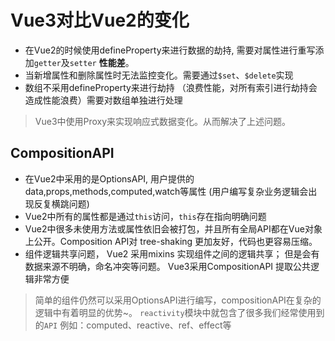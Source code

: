 # Vue3对比Vue2的变化

-   在Vue2的时候使用defineProperty来进行数据的劫持, 需要对属性进行重写添加`getter`及`setter` **性能差**。
-   当新增属性和删除属性时无法监控变化。需要通过`$set`、`$delete`实现
-   数组不采用defineProperty来进行劫持 （浪费性能，对所有索引进行劫持会造成性能浪费）需要对数组单独进行处理

> Vue3中使用Proxy来实现响应式数据变化。从而解决了上述问题。

## CompositionAPI

-   在Vue2中采用的是OptionsAPI, 用户提供的data,props,methods,computed,watch等属性 (用户编写复杂业务逻辑会出现反复横跳问题)
-   Vue2中所有的属性都是通过`this`访问，`this`存在指向明确问题
-   Vue2中很多未使用方法或属性依旧会被打包，并且所有全局API都在Vue对象上公开。Composition API对 tree-shaking 更加友好，代码也更容易压缩。
-   组件逻辑共享问题， Vue2 采用mixins 实现组件之间的逻辑共享； 但是会有数据来源不明确，命名冲突等问题。 Vue3采用CompositionAPI 提取公共逻辑非常方便

> 简单的组件仍然可以采用OptionsAPI进行编写，compositionAPI在复杂的逻辑中有着明显的优势~。 `reactivity`模块中就包含了很多我们经常使用到的`API` 例如：computed、reactive、ref、effect等